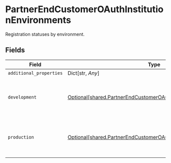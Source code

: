 # PartnerEndCustomerOAuthInstitutionEnvironments

Registration statuses by environment.


## Fields

| Field                                                                                                                                              | Type                                                                                                                                               | Required                                                                                                                                           | Description                                                                                                                                        |
| -------------------------------------------------------------------------------------------------------------------------------------------------- | -------------------------------------------------------------------------------------------------------------------------------------------------- | -------------------------------------------------------------------------------------------------------------------------------------------------- | -------------------------------------------------------------------------------------------------------------------------------------------------- |
| `additional_properties`                                                                                                                            | Dict[str, *Any*]                                                                                                                                   | :heavy_minus_sign:                                                                                                                                 | N/A                                                                                                                                                |
| `development`                                                                                                                                      | [Optional[shared.PartnerEndCustomerOAuthInstitutionApplicationStatus]](../../models/shared/partnerendcustomeroauthinstitutionapplicationstatus.md) | :heavy_minus_sign:                                                                                                                                 | The registration status for the end customer's application.                                                                                        |
| `production`                                                                                                                                       | [Optional[shared.PartnerEndCustomerOAuthInstitutionApplicationStatus]](../../models/shared/partnerendcustomeroauthinstitutionapplicationstatus.md) | :heavy_minus_sign:                                                                                                                                 | The registration status for the end customer's application.                                                                                        |